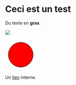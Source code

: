Ceci est un test
================

Du texte en <b>gras</b>.

<img src="data:image/svg,&lt;svg xmlns='http://www.w3.org/2000/svg' width='100' height='100'&gt;&lt;circle cx='50' cy='50' r='40' stroke='black' fill='red'/&gt;&lt;/svg&gt;"/>

<svg xmlns='http://www.w3.org/2000/svg' width='100' height='100'><circle cx='50' cy='50' r='40' stroke='black' fill='red'/></svg>

Un [lien](README.md) interne.
